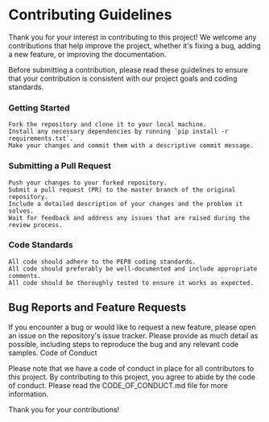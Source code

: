 # Contributing Guidelines

Thank you for your interest in contributing to this project! We welcome any contributions that help improve the project, whether it's fixing a bug, adding a new feature, or improving the documentation.

Before submitting a contribution, please read these guidelines to ensure that your contribution is consistent with our project goals and coding standards.
### Getting Started

    Fork the repository and clone it to your local machine.
    Install any necessary dependencies by running `pip install -r requirements.txt`.
    Make your changes and commit them with a descriptive commit message.

### Submitting a Pull Request

    Push your changes to your forked repository.
    Submit a pull request (PR) to the master branch of the original repository.
    Include a detailed description of your changes and the problem it solves.
    Wait for feedback and address any issues that are raised during the review process.

### Code Standards

    All code should adhere to the PEP8 coding standards.
    All code should preferably be well-documented and include appropriate comments.
    All code should be thoroughly tested to ensure it works as expected.

## Bug Reports and Feature Requests

If you encounter a bug or would like to request a new feature, please open an issue on the repository's issue tracker. Please provide as much detail as possible, including steps to reproduce the bug and any relevant code samples.
Code of Conduct

Please note that we have a code of conduct in place for all contributors to this project. By contributing to this project, you agree to abide by the code of conduct. Please read the CODE_OF_CONDUCT.md file for more information.

Thank you for your contributions!
